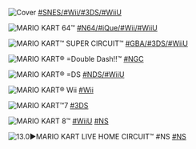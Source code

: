 <!--

<details>
<summary>layout: page
title: ""
permalink: https://jeuxsf.github.io/JSF/nintendo/mariokart/

</details>
  
#### hidden field with metadata

-->

![Cover](https://www.mobygames.com/images/covers/l/68919-super-mario-kart-snes-front-cover.jpg)
[#SNES/#Wii/#3DS/#WiiU]()

![MARIO KART 64™](https://www.mobygames.com/images/covers/l/7708-mario-kart-64-nintendo-64-front-cover.jpg)
[#N64/#iQue/#Wii/#WiiU]()

![MARIO KART™ SUPER CIRCUIT™](https://www.mobygames.com/images/covers/l/22644-mario-kart-super-circuit-game-boy-advance-front-cover.jpg)
[#GBA/#3DS/#WiiU]()

![MARIO KART® =Double Dash!!™](https://www.mobygames.com/images/covers/l/170229-mario-kart-double-dash-gamecube-front-cover.jpg)
[#NGC]()

![MARIO KART® =DS](https://www.mobygames.com/images/covers/l/171145-mario-kart-ds-nintendo-ds-front-cover.png)
[#NDS/#WiiU]()

![MARIO KART® Wii](https://www.mobygames.com/images/covers/l/112127-mario-kart-wii-wii-front-cover.jpg)
[#Wii]()

![MARIO KART™7](https://www.mobygames.com/images/covers/l/263427-mario-kart-7-nintendo-3ds-front-cover.jpg)
[#3DS]()

![MARIO KART 8™](https://www.mobygames.com/images/covers/l/285423-mario-kart-8-wii-u-front-cover.jpg)
[#WiiU]() [#NS]()

![13.0►MARIO KART LIVE HOME CIRCUIT™ #NS](https://www.mobygames.com/images/covers/l/689613-mario-kart-live-home-circuit-nintendo-switch-front-cover.jpg)
[#NS]()
